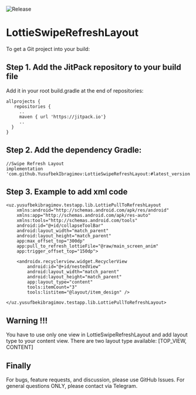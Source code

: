![Release](https://jitpack.io/v/YusufbekIbragimov/LottieSwipeRefreshLayout.svg)
 
# LottieSwipeRefreshLayout

To get a Git project into your build:

## Step 1. Add the JitPack repository to your build file
Add it in your root build.gradle at the end of repositories:
```
allprojects {
   repositories {
     ..
     maven { url 'https://jitpack.io'}
     ..
  }
}
```
## Step 2. Add the dependency Gradle:

```
//Swipe Refresh Layout
implementation 'com.github.YusufbekIbragimov:LottieSwipeRefreshLayout:#latest_version'
```

## Step 3. Example to add xml code
```
<uz.yusufbekibragimov.testapp.lib.LottiePullToRefreshLayout 
    xmlns:android="http://schemas.android.com/apk/res/android"
    xmlns:app="http://schemas.android.com/apk/res-auto"
    xmlns:tools="http://schemas.android.com/tools"
    android:id="@+id/collapseToolBar"
    android:layout_width="match_parent"
    android:layout_height="match_parent"
    app:max_offset_top="300dp"
    app:pull_to_refresh_lottieFile="@raw/main_screen_anim"
    app:trigger_offset_top="150dp">

    <androidx.recyclerview.widget.RecyclerView
        android:id="@+id/nestedView"
        android:layout_width="match_parent"
        android:layout_height="match_parent"
        app:layout_type="content"
        tools:itemCount="3"
        tools:listitem="@layout/item_design" />

</uz.yusufbekibragimov.testapp.lib.LottiePullToRefreshLayout>
```
## Warning !!!
You have to use only one view in LottieSwipeRefreshLayout and add layout type to your content view.
There are two layout type available: [TOP_VIEW, CONTENT]


## Finally
For bugs, feature requests, and discussion, please use GitHub Issues. For general questions ONLY, please contact via Telegram.
